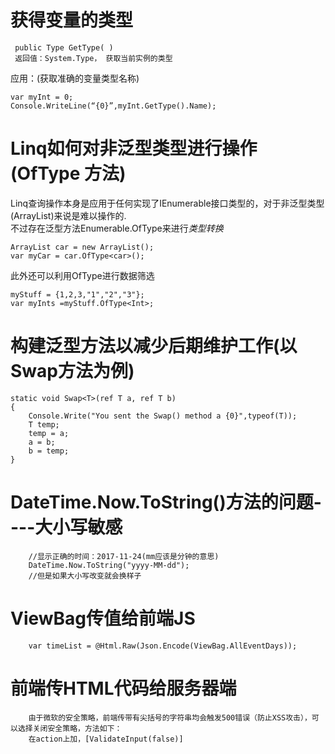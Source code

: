 # 获得变量的类型
```
 public Type GetType( )
 返回值：System.Type， 获取当前实例的类型
 ```
应用：(获取准确的变量类型名称)
```
var myInt = 0;
Console.WriteLine(“{0}”,myInt.GetType().Name);
```
# Linq如何对非泛型类型进行操作(OfType 方法)
Linq查询操作本身是应用于任何实现了IEnumerable<T>接口类型的，对于非泛型类型(ArrayList)来说是难以操作的.  
不过存在泛型方法Enumerable.OfType<T>来进行*类型转换*
```
ArrayList car = new ArrayList();
var myCar = car.OfType<car>();
```
此外还可以利用OfType进行数据筛选
```
myStuff = {1,2,3,"1","2","3"};
var myInts =myStuff.OfType<Int>;
```
# 构建泛型方法以减少后期维护工作(以Swap方法为例)
    static void Swap<T>(ref T a, ref T b)
    {
        Console.Write("You sent the Swap() method a {0}",typeof(T));
        T temp;
        temp = a;
        a = b;
        b = temp;
    }
# DateTime.Now.ToString()方法的问题----大小写敏感
```
    //显示正确的时间：2017-11-24(mm应该是分钟的意思)
    DateTime.Now.ToString("yyyy-MM-dd");
    //但是如果大小写改变就会换样子
```
# ViewBag传值给前端JS
```
    var timeList = @Html.Raw(Json.Encode(ViewBag.AllEventDays));
```
# 前端传HTML代码给服务器端
```
    由于微软的安全策略，前端传带有尖括号的字符串均会触发500错误（防止XSS攻击），可以选择关闭安全策略，方法如下：
    在action上加，[ValidateInput(false)]
```